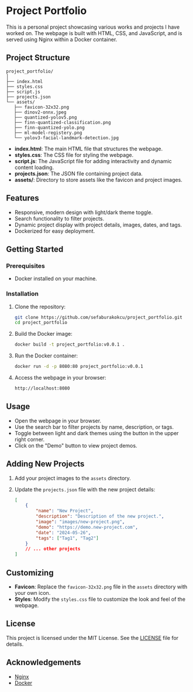 
# Project Portfolio

This is a personal project showcasing various works and projects I have worked on. The webpage is built with HTML, CSS, and JavaScript, and is served using Nginx within a Docker container.

## Project Structure

```
project_portfolio/
│
├── index.html
├── styles.css
├── script.js
├── projects.json
└── assets/
   ├── favicon-32x32.png
   ├── dinov2-onnx.jpeg
   ├── quantized-yolov5.png
   ├── finn-quantized-classification.png
   ├── finn-quantized-yolo.png
   ├── ml-model-registery.png
   └── yolov3-facial-landmark-detection.jpg
```

- **index.html**: The main HTML file that structures the webpage.
- **styles.css**: The CSS file for styling the webpage.
- **script.js**: The JavaScript file for adding interactivity and dynamic content loading.
- **projects.json**: The JSON file containing project data.
- **assets/**: Directory to store assets like the favicon and project images.

## Features

- Responsive, modern design with light/dark theme toggle.
- Search functionality to filter projects.
- Dynamic project display with project details, images, dates, and tags.
- Dockerized for easy deployment.

## Getting Started

### Prerequisites

- Docker installed on your machine.

### Installation

1. Clone the repository:

   ```sh
   git clone https://github.com/sefaburakokcu/project_portfolio.git
   cd project_portfolio
   ```

2. Build the Docker image:

   ```sh
   docker build -t project_portfolio:v0.0.1 .
   ```

3. Run the Docker container:

   ```sh
   docker run -d -p 8080:80 project_portfolio:v0.0.1
   ```

4. Access the webpage in your browser:

   ```sh
   http://localhost:8080
   ```

## Usage

- Open the webpage in your browser.
- Use the search bar to filter projects by name, description, or tags.
- Toggle between light and dark themes using the button in the upper right corner.
- Click on the "Demo" button to view project demos.

## Adding New Projects

1. Add your project images to the `assets` directory.
2. Update the `projects.json` file with the new project details:

   ```json
   [
       {
           "name": "New Project",
           "description": "Description of the new project.",
           "image": "images/new-project.png",
           "demo": "https://demo.new-project.com",
           "date": "2024-05-26",
           "tags": ["Tag1", "Tag2"]
       }
       // ... other projects
   ]
   ```

## Customizing

- **Favicon**: Replace the `favicon-32x32.png` file in the `assets` directory with your own icon.
- **Styles**: Modify the `styles.css` file to customize the look and feel of the webpage.

## License
This project is licensed under the MIT License. See the [LICENSE](LICENSE) file for details.

## Acknowledgements

- [Nginx](https://www.nginx.com/)
- [Docker](https://www.docker.com/)

